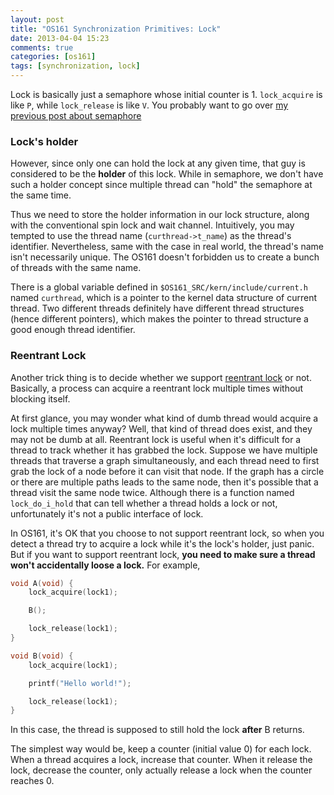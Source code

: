 ```yaml
---
layout: post
title: "OS161 Synchronization Primitives: Lock"
date: 2013-04-04 15:23
comments: true
categories: [os161]
tags: [synchronization, lock]
---
```


Lock is basically just a semaphore whose initial counter is 1. `lock_acquire` is
like `P`, while `lock_release` is like `V`. You probably want to go over 
[my previous post about semaphore][semaphore]

[semaphore]: /2013/04/04/os161-synchronization-primitives-semaphore

<!-- more -->

### Lock's holder

However, since only one can hold the lock at any given time, that guy is
considered to be the **holder** of this lock. While in semaphore, we don't have
such a holder concept since multiple thread can "hold" the semaphore at the same
time.

Thus we need to store the holder information in our lock structure, along with the
conventional spin lock and wait channel. Intuitively, you may tempted to use the
thread name (`curthread->t_name`) as the thread's identifier. Nevertheless, same
with the case in real world, the thread's name isn't necessarily unique. The 
OS161 doesn't forbidden us to create a bunch of threads with the same name.

There is a global variable defined in `$OS161_SRC/kern/include/current.h`
named `curthread`, which is a pointer to the kernel data structure of current
thread. Two different threads definitely have different thread structures
(hence different pointers), which makes the pointer to thread structure a good
enough thread identifier.

### Reentrant Lock

Another trick thing is to decide whether we support [reentrant lock][wiki] or not.
Basically, a process can acquire a reentrant lock multiple times without
blocking itself.

At first glance, you may wonder what kind of dumb thread would acquire a lock
multiple times anyway? Well, that kind of thread does exist, and they may not be
dumb at all. Reentrant lock is useful when it's difficult for a thread to track
whether it has grabbed the lock. Suppose we have multiple threads that traverse
a graph simultaneously, and each thread need to first grab the lock of a node
before it can visit that node. If the graph has a circle or there are multiple
paths leads to the same node, then it's possible that a thread visit the same
node twice. Although there is a function named `lock_do_i_hold` that can tell
whether a thread holds a lock or not, unfortunately it's not a public interface of lock.

In OS161, it's OK that you choose to not support reentrant lock, so when you
detect a thread try to acquire a lock while it's the lock's holder, just panic.
But if you want to support reentrant lock, **you need to make sure a thread won't
accidentally loose a lock.** For example,

``` c
void A(void) {
    lock_acquire(lock1);

    B();

    lock_release(lock1);
}

void B(void) {
    lock_acquire(lock1);

    printf("Hello world!");

    lock_release(lock1);
}
```

In this case, the thread is supposed to still hold the lock **after** B
returns.

The simplest way would be, keep a counter (initial value 0) for each lock. When 
a thread acquires a lock, increase that counter. When it release the lock, decrease 
the counter, only actually release a lock when the counter reaches 0.

[wiki]: http://en.wikipedia.org/wiki/Reentrant_mutex
